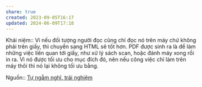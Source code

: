 ```yaml
---
share: true
created: 2023-09-05T16:17
updated: 2024-06-09T17:18
---
```

Khái niệm:: 
Vì nếu đối tượng người đọc cũng chỉ đọc nó trên máy chứ không phải trên giấy, thì chuyển sang HTML sẽ tốt hơn. PDF được sinh ra là để làm những việc liên quan tới giấy, như xử lý sách scan, hoặc đánh máy xong rồi in ra. Vì nó được tối ưu cho mục đích đó, nên nếu công việc chỉ làm trên máy thôi thì nó lại không tối ưu bằng.

Nguồn:: [Tự ngẫm nghĩ, trải nghiệm](../../../%E2%9A%A1Hi%E1%BB%83u%20bi%E1%BA%BFt%20s%C3%A2u/%CE%9E%20Ngu%E1%BB%93n/T%E1%BB%B1%20ng%E1%BA%ABm%20ngh%C4%A9,%20tr%E1%BA%A3i%20nghi%E1%BB%87m.md)